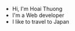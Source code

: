 - Hi, I'm Hoai Thuong
- I'm a Web developer 
- I like to travel to Japan
<!--
**yuki2522001/yuki2522001** is a ✨ _special_ ✨ repository because its `README.md` (this file) appears on your GitHub profile.

Here are some ideas to get you started:


-->

